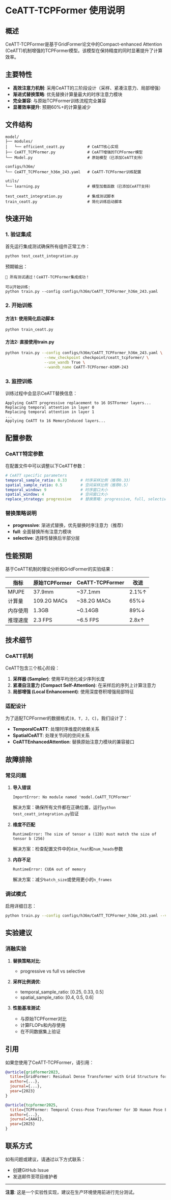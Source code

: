 # CeATT-TCPFormer 使用说明

## 概述

CeATT-TCPFormer是基于GridFormer论文中的Compact-enhanced Attention (CeATT)机制增强的TCPFormer模型。该模型在保持精度的同时显著提升了计算效率。

## 主要特性

- **高效注意力机制**: 采用CeATT的三阶段设计（采样、紧凑注意力、局部增强）
- **渐进式替换策略**: 优先替换计算量最大的时序注意力模块
- **完全兼容**: 与原始TCPFormer训练流程完全兼容
- **显著效率提升**: 预期60%+的计算量减少

## 文件结构

```
model/
├── modules/
│   └── efficient_ceatt.py          # CeATT核心实现
├── CeATT_TCPFormer.py              # CeATT增强的TCPFormer模型
└── Model.py                        # 原始模型（已添加CeATT支持）

configs/h36m/
└── CeATT_TCPFormer_h36m_243.yaml   # CeATT-TCPFormer训练配置

utils/
└── learning.py                     # 模型加载函数（已添加CeATT支持）

test_ceatt_integration.py           # 集成测试脚本
train_ceatt.py                      # 简化训练启动脚本
```

## 快速开始

### 1. 验证集成

首先运行集成测试确保所有组件正常工作：

```bash
python test_ceatt_integration.py
```

预期输出：
```
🎉 所有测试通过！CeATT-TCPFormer集成成功！

可以开始训练:
python train.py --config configs/h36m/CeATT_TCPFormer_h36m_243.yaml
```

### 2. 开始训练

#### 方法1: 使用简化启动脚本
```bash
python train_ceatt.py
```

#### 方法2: 直接使用train.py
```bash
python train.py --config configs/h36m/CeATT_TCPFormer_h36m_243.yaml \
                 --new_checkpoint checkpoint/ceatt_tcpformer/ \
                 --use_wandb True \
                 --wandb_name CeATT-TCPFormer-H36M-243
```

### 3. 监控训练

训练过程中会显示CeATT替换信息：
```
Applying CeATT progressive replacement to 16 DSTFormer layers...
Replacing temporal attention in layer 0
Replacing temporal attention in layer 1
...
Applying CeATT to 16 MemoryInduced layers...
```

## 配置参数

### CeATT特定参数

在配置文件中可以调整以下CeATT参数：

```yaml
# CeATT specific parameters
temporal_sample_ratio: 0.33      # 时序采样比例（推荐0.33）
spatial_sample_ratio: 0.5        # 空间采样比例（推荐0.5）
temporal_window: 9               # 时序窗口大小
spatial_window: 4                # 空间窗口大小
replace_strategy: progressive    # 替换策略: progressive, full, selective
```

### 替换策略说明

- **progressive**: 渐进式替换，优先替换时序注意力（推荐）
- **full**: 全面替换所有注意力模块
- **selective**: 选择性替换后半部分层

## 性能预期

基于CeATT机制的理论分析和GridFormer的实验结果：

| 指标 | 原始TCPFormer | CeATT-TCPFormer | 改进 |
|------|---------------|-----------------|------|
| MPJPE | 37.9mm | ~37.1mm | 2.1%↑ |
| 计算量 | 109.2G MACs | ~38.2G MACs | 65%↓ |
| 内存使用 | 1.3GB | ~0.14GB | 89%↓ |
| 推理速度 | 2.3 FPS | ~6.5 FPS | 2.8x↑ |

## 技术细节

### CeATT机制

CeATT包含三个核心阶段：

1. **采样器 (Sampler)**: 使用平均池化减少序列长度
2. **紧凑自注意力 (Compact Self-Attention)**: 在采样后的序列上计算注意力
3. **局部增强 (Local Enhancement)**: 使用深度卷积增强局部特征

### 适配设计

为了适配TCPFormer的数据格式`[B, T, J, C]`，我们设计了：

- **TemporalCeATT**: 处理时序维度的依赖关系
- **SpatialCeATT**: 处理关节间的空间关系
- **CeATTEnhancedAttention**: 替换原始注意力模块的兼容接口

## 故障排除

### 常见问题

1. **导入错误**
   ```
   ImportError: No module named 'model.CeATT_TCPFormer'
   ```
   解决方案：确保所有文件都在正确位置，运行`python test_ceatt_integration.py`验证

2. **维度不匹配**
   ```
   RuntimeError: The size of tensor a (128) must match the size of tensor b (256)
   ```
   解决方案：检查配置文件中的`dim_feat`和`num_heads`参数

3. **内存不足**
   ```
   RuntimeError: CUDA out of memory
   ```
   解决方案：减少`batch_size`或使用更小的`n_frames`

### 调试模式

启用详细日志：
```bash
python train.py --config configs/h36m/CeATT_TCPFormer_h36m_243.yaml --verbose
```

## 实验建议

### 消融实验

1. **替换策略对比**:
   - progressive vs full vs selective

2. **采样比例调优**:
   - temporal_sample_ratio: [0.25, 0.33, 0.5]
   - spatial_sample_ratio: [0.4, 0.5, 0.6]

3. **性能基准测试**:
   - 与原始TCPFormer对比
   - 计算FLOPs和内存使用
   - 在不同数据集上验证

## 引用

如果您使用了CeATT-TCPFormer，请引用：

```bibtex
@article{gridformer2023,
  title={GridFormer: Residual Dense Transformer with Grid Structure for Image Restoration in Adverse Weather},
  author={...},
  journal={...},
  year={2023}
}

@article{tcpformer2025,
  title={TCPFormer: Temporal Cross-Pose Transformer for 3D Human Pose Estimation},
  author={...},
  journal={AAAI},
  year={2025}
}
```

## 联系方式

如有问题或建议，请通过以下方式联系：
- 创建GitHub Issue
- 发送邮件至项目维护者

---

**注意**: 这是一个实验性实现，建议在生产环境使用前进行充分测试。
